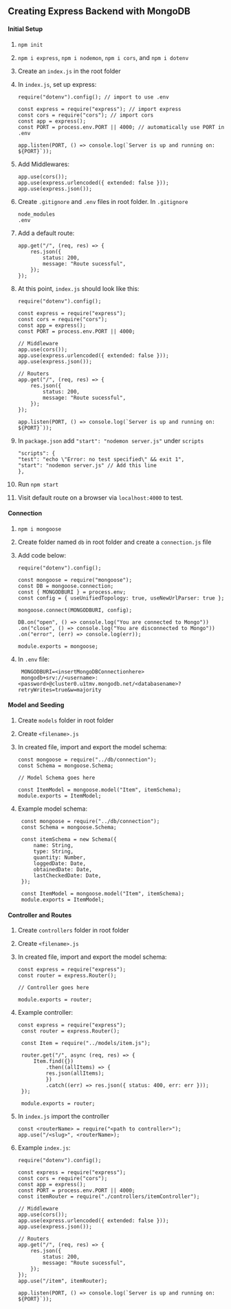 ## Creating Express Backend with MongoDB

#### Initial Setup

1.  `npm init`
2.  `npm i express`, `npm i nodemon`, `npm i cors`, and `npm i dotenv`
3.  Create an `index.js` in the root folder
4.  In `index.js`, set up express:

    ```
    require("dotenv").config(); // import to use .env

    const express = require("express"); // import express
    const cors = require("cors"); // import cors
    const app = express();
    const PORT = process.env.PORT || 4000; // automatically use PORT in .env

    app.listen(PORT, () => console.log(`Server is up and running on: ${PORT}`));
    ```

5.  Add Middlewares:

    ```
    app.use(cors());
    app.use(express.urlencoded({ extended: false }));
    app.use(express.json());
    ```

6.  Create `.gitignore` and `.env` files in root folder. In `.gitignore`

    ```
    node_modules
    .env
    ```

7.  Add a default route:

    ```
    app.get("/", (req, res) => {
        res.json({
            status: 200,
            message: "Route sucessful",
        });
    });
    ```

8.  At this point, `index.js` should look like this:

    ```
    require("dotenv").config();

    const express = require("express");
    const cors = require("cors");
    const app = express();
    const PORT = process.env.PORT || 4000;

    // Middleware
    app.use(cors());
    app.use(express.urlencoded({ extended: false }));
    app.use(express.json());

    // Routers
    app.get("/", (req, res) => {
        res.json({
            status: 200,
            message: "Route sucessful",
        });
    });

    app.listen(PORT, () => console.log(`Server is up and running on: ${PORT}`));

    ```

9.  In `package.json` add `"start": "nodemon server.js"` under `scripts`

    ```
    "scripts": {
    "test": "echo \"Error: no test specified\" && exit 1",
    "start": "nodemon server.js" // Add this line
    },
    ```

10. Run `npm start`
11. Visit default route on a browser via `localhost:4000` to test.

#### Connection

1. `npm i mongoose`
2. Create folder named `db` in root folder and create a `connection.js` file
3. Add code below:

   ```
   require("dotenv").config();

   const mongoose = require("mongoose");
   const DB = mongoose.connection;
   const { MONGODBURI } = process.env;
   const config = { useUnifiedTopology: true, useNewUrlParser: true };

   mongoose.connect(MONGODBURI, config);

   DB.on("open", () => console.log("You are connected to Mongo"))
   .on("close", () => console.log("You are disconnected to Mongo"))
   .on("error", (err) => console.log(err));

   module.exports = mongoose;
   ```

4. In `.env` file:

   ```
    MONGODBURI=<insertMongoDBConnectionhere>
    mongodb+srv://<username>:<password>@cluster0.u1tmv.mongodb.net/<databasename>?retryWrites=true&w=majority
   ```

#### Model and Seeding

1. Create `models` folder in root folder

2. Create `<filename>.js`
3. In created file, import and export the model schema:

   ```
   const mongoose = require("../db/connection");
   const Schema = mongoose.Schema;

   // Model Schema goes here

   const ItemModel = mongoose.model("Item", itemSchema);
   module.exports = ItemModel;
   ```

4. Example model schema:

   ```
    const mongoose = require("../db/connection");
    const Schema = mongoose.Schema;

    const itemSchema = new Schema({
        name: String,
        type: String,
        quantity: Number,
        loggedDate: Date,
        obtainedDate: Date,
        lastCheckedDate: Date,
    });

    const ItemModel = mongoose.model("Item", itemSchema);
    module.exports = ItemModel;
   ```

#### Controller and Routes

1. Create `controllers` folder in root folder
2. Create `<filename>.js`
3. In created file, import and export the model schema:

   ```
   const express = require("express");
   const router = express.Router();

   // Controller goes here

   module.exports = router;
   ```

4. Example controller:

   ```
   const express = require("express");
    const router = express.Router();

    const Item = require("../models/item.js");

    router.get("/", async (req, res) => {
        Item.find({})
            .then((allItems) => {
            res.json(allItems);
            })
            .catch((err) => res.json({ status: 400, err: err }));
    });

    module.exports = router;
   ```

5. In `index.js` import the controller

   ```
   const <routerName> = require("<path to controller>");
   app.use("/<slug>", <routerName>);
   ```

6. Example `index.js`:

   ```
   require("dotenv").config();

   const express = require("express");
   const cors = require("cors");
   const app = express();
   const PORT = process.env.PORT || 4000;
   const itemRouter = require("./controllers/itemController");

   // Middleware
   app.use(cors());
   app.use(express.urlencoded({ extended: false }));
   app.use(express.json());

   // Routers
   app.get("/", (req, res) => {
       res.json({
           status: 200,
           message: "Route sucessful",
       });
   });
   app.use("/item", itemRouter);

   app.listen(PORT, () => console.log(`Server is up and running on: ${PORT}`));

   ```
